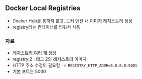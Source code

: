 ## Docker Local Registries
- Docker Hub를 통하지 않고, 도커 엔진 내 이미지 레지스트리 생성
- registry라는 컨테이너를 띄워서 사용

### 자료
- [레지스트리 여러 개 생성](https://distribution.github.io/distribution/about/deploying/#customize-the-published-port)
- registry:2 : 태그 2의 레지스트리 이미지
- HTTP 주소 수정이 필요함 `-e REGISTRY_HTTP_ADDR=0.0.0.0:5001`
- 기본 포트는 5000